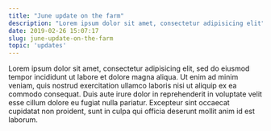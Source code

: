 ```yaml
---
title: "June update on the farm"
description: "Lorem ipsum dolor sit amet, consectetur adipisicing elit"
date: 2019-02-26 15:07:17
slug: june-update-on-the-farm
topic: 'updates'
---
```

Lorem ipsum dolor sit amet, consectetur adipisicing elit, sed do eiusmod tempor incididunt ut labore et dolore magna aliqua. Ut enim ad minim veniam, quis nostrud exercitation ullamco laboris nisi ut aliquip ex ea commodo consequat. Duis aute irure dolor in reprehenderit in voluptate velit esse cillum dolore eu fugiat nulla pariatur. Excepteur sint occaecat cupidatat non proident, sunt in culpa qui officia deserunt mollit anim id est laborum.

